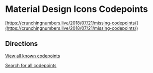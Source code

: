 # Material Design Icons Codepoints

[https://crunchingnumbers.live/2018/07/21/missing-codepoints/](https://crunchingnumbers.live/2018/07/21/missing-codepoints/)


## Directions

[View all known codepoints](https://material-icons.herokuapp.com/)

[Search for all codepoints](https://material-icons.herokuapp.com/search)
